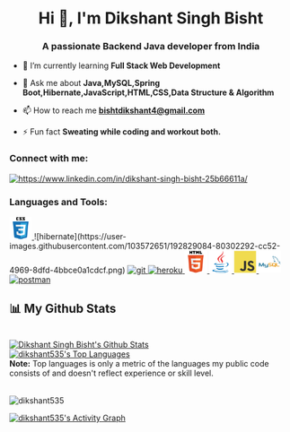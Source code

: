 <h1 align="center">Hi 👋, I'm Dikshant Singh Bisht</h1>
<h3 align="center">A passionate Backend Java developer from India</h3>

- 🌱 I’m currently learning **Full Stack Web Development**

- 💬 Ask me about **Java,MySQL,Spring Boot,Hibernate,JavaScript,HTML,CSS,Data Structure & Algorithm**

- 📫 How to reach me **bishtdikshant4@gmail.com**

- ⚡ Fun fact **Sweating while coding and workout both.**

<h3 align="left">Connect with me:</h3>
<p align="left">
<a href="https://linkedin.com/in/https://www.linkedin.com/in/dikshant-singh-bisht-25b66611a/" target="blank"><img align="center" src="https://raw.githubusercontent.com/rahuldkjain/github-profile-readme-generator/master/src/images/icons/Social/linked-in-alt.svg" alt="https://www.linkedin.com/in/dikshant-singh-bisht-25b66611a/" height="30" width="40" /></a>
</p>

<h3 align="left">Languages and Tools:</h3>
<p align="left"> 
<a href="https://www.w3schools.com/css/" target="_blank" rel="noreferrer"> <img src="https://raw.githubusercontent.com/devicons/devicon/master/icons/css3/css3-original-wordmark.svg" alt="css3" width="40" height="40"/> </a> 
  ![hibernate](https://user-images.githubusercontent.com/103572651/192829084-80302292-cc52-4969-8dfd-4bbce0a1cdcf.png)
<a href="https://git-scm.com/" target="_blank" rel="noreferrer"> <img src="https://www.vectorlogo.zone/logos/git-scm/git-scm-icon.svg" alt="git" width="40" height="40"/> </a> 
<a href="" target="_blank" rel="noreferrer"> <img src="https://4.bp.blogspot.com/-ou-a_Aa1t7A/W6IhNc3Q0gI/AAAAAAAAD6Y/pwh44arKiuM_NBqB1H7Pz4-7QhUxAgZkACLcBGAs/s1600/spring-boot-logo.png" alt="heroku" width="40" height="40"/> </a> 
<a href="https://www.w3.org/html/" target="_blank" rel="noreferrer"> <img src="https://raw.githubusercontent.com/devicons/devicon/master/icons/html5/html5-original-wordmark.svg" alt="html5" width="40" height="40"/> </a> 
<a href="https://www.java.com" target="_blank" rel="noreferrer"> <img src="https://raw.githubusercontent.com/devicons/devicon/master/icons/java/java-original.svg" alt="java" width="40" height="40"/> </a> 
<a href="https://developer.mozilla.org/en-US/docs/Web/JavaScript" target="_blank" rel="noreferrer"> <img src="https://raw.githubusercontent.com/devicons/devicon/master/icons/javascript/javascript-original.svg" alt="javascript" width="40" height="40"/> </a> 
<a href="https://www.mysql.com/" target="_blank" rel="noreferrer"> <img src="https://raw.githubusercontent.com/devicons/devicon/master/icons/mysql/mysql-original-wordmark.svg" alt="mysql" width="40" height="40"/> </a> 
<a href="https://postman.com" target="_blank" rel="noreferrer"> <img src="https://www.vectorlogo.zone/logos/getpostman/getpostman-icon.svg" alt="postman" width="40" height="40"/> </a> </p>

## 📊 My Github Stats
  <br/>
    <a href="https://github.com/dikshant535/github-readme-stats"><img alt="Dikshant Singh Bisht's Github Stats" src="https://github-readme-stats.vercel.app/api?username=dikshant535&show_icons=true&count_private=true&theme=react&hide_border=true&bg_color=0D1117" /></a>
   <br/> 
  <a href="https://github.com/dikshant535/github-readme-stats"><img alt="dikshant535's Top Languages" src="https://github-readme-stats.vercel.app/api/top-langs/?username=dikshant535&langs_count=8&count_private=true&layout=compact&exclude_repo=dikshant535.github.io,c3,test,web-Coding,ZaraWeb-Clone&theme=react&hide_border=true&bg_color=0D1117" /></a>
  <br/>
  <b>Note:</b> Top languages is only a metric of the languages my public code consists of and doesn't reflect experience or skill level.

<br/>
<br/>

<p><img align="center" src="https://github-readme-streak-stats.herokuapp.com/?user=dikshant535&&theme=tokyonight" alt="dikshant535" /></p>



<a href="https://github.com/dikshant535/github-readme-activity-graph"><img alt="dikshant535's Activity Graph" src="https://activity-graph.herokuapp.com/graph?username=dikshant535&bg_color=0D1117&color=5BCDEC&line=5BCDEC&point=FFFFFF&hide_border=true" /></a>
<br/>

